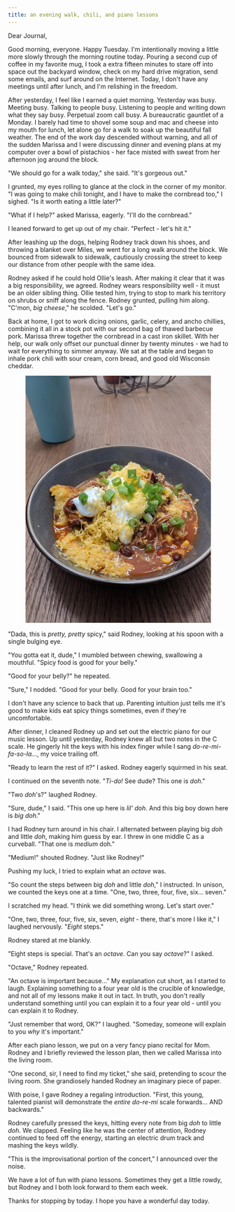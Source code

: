```yaml
---
title: an evening walk, chili, and piano lessons
---
```


Dear Journal,

Good morning, everyone.  Happy Tuesday.  I'm intentionally moving a
little more slowly through the morning routine today.  Pouring a
second cup of coffee in my favorite mug, I took a extra fifteen
minutes to stare off into space out the backyard window, check on my
hard drive migration, send some emails, and surf around on the
Internet.  Today, I don't have any meetings until after lunch, and I'm
relishing in the freedom.

After yesterday, I feel like I earned a quiet morning.  Yesterday was
busy.  Meeting busy.  Talking to people busy.  Listening to people and
writing down what they say busy.  Perpetual zoom call busy.  A
bureaucratic gauntlet of a Monday.  I barely had time to shovel some
soup and mac and cheese into my mouth for lunch, let alone go for a
walk to soak up the beautiful fall weather.  The end of the work day
descended without warning, and all of the sudden Marissa and I were
discussing dinner and evening plans at my computer over a bowl of
pistachios - her face misted with sweat from her afternoon jog around
the block.

"We should go for a walk today," she said.  "It's gorgeous out."

I grunted, my eyes rolling to glance at the clock in the corner of my
monitor.  "I was going to make chili tonight, and I have to make the
cornbread too," I sighed.  "Is it worth eating a little later?"

"What if I help?" asked Marissa, eagerly.  "I'll do the cornbread."

I leaned forward to get up out of my chair.  "Perfect - let's hit it."

After leashing up the dogs, helping Rodney track down his shoes, and
throwing a blanket over Miles, we went for a long walk around the
block.  We bounced from sidewalk to sidewalk, cautiously crossing the
street to keep our distance from other people with the same idea.

Rodney asked if he could hold Ollie's leash.  After making it clear
that it was a big responsibility, we agreed.  Rodney wears
responsibility well - it must be an older sibling thing.  Ollie tested
him, trying to stop to mark his territory on shrubs or sniff along the
fence.  Rodney grunted, pulling him along.  "C'mon, _big cheese_," he
scolded.  "Let's go."

Back at home, I got to work dicing onions, garlic, celery, and ancho
chillies, combining it all in a stock pot with our second bag of
thawed barbecue pork.  Marissa threw together the cornbread in a cast
iron skillet.  With her help, our walk only offset our punctual dinner
by twenty minutes - we had to wait for everything to simmer anyway.
We sat at the table and began to inhale pork chili with sour cream,
corn bread, and good old Wisconsin cheddar.

<figure>
  <a href="/images/2020-10-06-chili.jpg">
    <img alt="2020 10 06 chili" src="/images/2020-10-06-chili.jpg"/>
  </a>
</figure>

"Dada, this is _pretty, pretty_ spicy," said Rodney, looking at his
spoon with a single bulging eye.

"You gotta eat it, dude," I mumbled between chewing, swallowing a
mouthful.  "Spicy food is good for your belly."

"Good for your belly?" he repeated.

"Sure," I nodded.  "Good for your belly.  Good for your brain too."

I don't have any science to back that up.  Parenting intuition just
tells me it's good to make kids eat spicy things sometimes, even if
they're uncomfortable.

After dinner, I cleaned Rodney up and set out the electric piano for
our music lesson.  Up until yesterday, Rodney knew all but two notes
in the C scale.  He gingerly hit the keys with his index finger while
I sang _do-re-mi-fa-so-la..._, my voice trailing off.

"Ready to learn the rest of it?" I asked.  Rodney eagerly squirmed in
his seat.

I continued on the seventh note.  "_Ti-do!_  See dude?  This one is
_doh_."

"Two _doh_'s?" laughed Rodney.

"Sure, dude," I said.  "This one up here is _lil' doh_.  And this big
boy down here is _big doh_."

I had Rodney turn around in his chair.  I alternated between playing
big _doh_ and little _doh_, making him guess by ear.  I threw in one
middle C as a curveball.  "That one is _medium_ doh."

"Medium!" shouted Rodney.  "Just like Rodney!"

Pushing my luck, I tried to explain what an _octave_ was.

"So count the steps between big _doh_ and little _doh_," I
instructed.  In unison, we counted the keys one at a time.  "One, two,
three, four, five, six... seven."

I scratched my head.  "I think we did something wrong.  Let's start
over."

"One, two, three, four, five, six, seven, _eight_ - there, that's more
I like it," I laughed nervously.  "_Eight_ steps."

Rodney stared at me blankly.

"Eight steps is special.  That's an _octave_.  Can you say _octave_?"
I asked.

"Octave," Rodney repeated.

"An octave is important because..." My explanation cut short, as I
started to laugh.  Explaining something to a four year old is the
crucible of knowledge, and not all of my lessons make it out in tact.
In truth, you don't really understand something until you can explain
it to a four year old - until you can explain it to Rodney.

"Just remember that word, OK?" I laughed.  "Someday, someone will
explain to you _why_ it's important."

After each piano lesson, we put on a very fancy piano recital for
Mom.  Rodney and I briefly reviewed the lesson plan, then we called
Marissa into the living room.

"One second, sir, I need to find my ticket," she said, pretending to
scour the living room.  She grandiosely handed Rodney an imaginary
piece of paper.

With poise, I gave Rodney a regaling introduction.  "First, this
young, talented pianist will demonstrate the _entire_ _do-re-mi_ scale
forwards... AND backwards."

Rodney carefully pressed the keys, hitting every note from big _doh_
to little _doh_.  We clapped.  Feeling like he was the center of
attention, Rodney continued to feed off the energy, starting an
electric drum track and mashing the keys wildly.

"This is the improvisational portion of the concert," I announced over
the noise.

We have a lot of fun with piano lessons.  Sometimes they get a little
rowdy, but Rodney and I both look forward to them each week.

Thanks for stopping by today.  I hope you have a wonderful day today.

